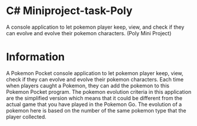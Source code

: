 # C# Miniproject-task-Poly
A console application to let pokemon player keep, view, and check if they can evolve and evolve their pokemon characters. (Poly Mini Project)

# Information
A Pokemon Pocket console application to let pokemon player
keep, view, check if they can evolve and evolve their pokemon characters. Each time when
players caught a Pokemon, they can add the pokemon to this Pokemon Pocket program.
The pokemon evolution criteria in this application are the simplified version which means
that it could be different from the actual game that you have played in the Pokemon Go.
The evolution of a pokemon here is based on the number of the same pokemon type that
the player collected.
